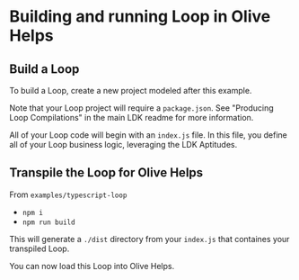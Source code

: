 # Building and running Loop in Olive Helps

## Build a Loop

To build a Loop, create a new project modeled after this example.

Note that your Loop project will require a `package.json`. See "Producing Loop Compilations" in the main LDK readme for more information.

All of your Loop code will begin with an `index.js` file. In this file, you define all of your Loop business logic, leveraging the LDK Aptitudes.

## Transpile the Loop for Olive Helps

From `examples/typescript-loop`

* `npm i`
* `npm run build`

This will generate a `./dist` directory from your `index.js` that containes your transpiled Loop.

You can now load this Loop into Olive Helps.

